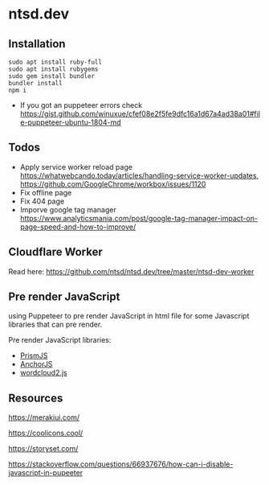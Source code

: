 # ntsd.dev

## Installation

```
sudo apt install ruby-full
sudo apt install rubygems
sudo gem install bundler
bundler install
npm i
```

* If you got an puppeteer errors check <https://gist.github.com/winuxue/cfef08e2f5fe9dfc16a1d67a4ad38a01#file-puppeteer-ubuntu-1804-md>

## Todos

- Apply service worker reload page <https://whatwebcando.today/articles/handling-service-worker-updates>, <https://github.com/GoogleChrome/workbox/issues/1120>
- Fix offline page
- Fix 404 page
- Imporve google tag manager <https://www.analyticsmania.com/post/google-tag-manager-impact-on-page-speed-and-how-to-improve/>

## Cloudflare Worker

Read here: <https://github.com/ntsd/ntsd.dev/tree/master/ntsd-dev-worker>

## Pre render JavaScript

using Puppeteer to pre render JavaScript in html file for some Javascript libraries that can pre render.

Pre render JavaScript libraries:

- [PrismJS](https://github.com/PrismJS/prism)
- [AnchorJS](https://github.com/bryanbraun/anchorjs)
- [wordcloud2.js](https://github.com/timdream/wordcloud2.js/)

## Resources

<https://merakiui.com/>

<https://coolicons.cool/>

<https://storyset.com/>

<https://stackoverflow.com/questions/66937676/how-can-i-disable-javascript-in-pupeeter>
